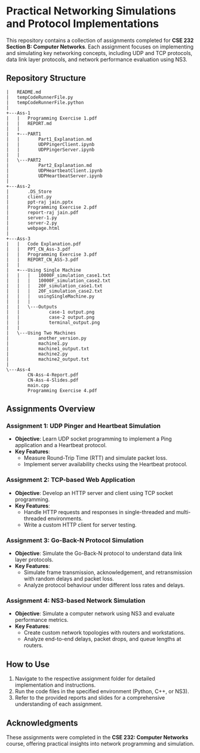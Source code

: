 # Practical Networking Simulations and Protocol Implementations

This repository contains a collection of assignments completed for **CSE 232 Section B: Computer Networks**. Each assignment focuses on implementing and simulating key networking concepts, including UDP and TCP protocols, data link layer protocols, and network performance evaluation using NS3.  

## Repository Structure  

```
|   README.md
|   tempCodeRunnerFile.py
|   tempCodeRunnerFile.python
|
+---Ass-1
|   |   Programming Exercise 1.pdf
|   |   REPORT.md
|   |
|   +---PART1
|   |       Part1_Explanation.md
|   |       UDPPingerClient.ipynb
|   |       UDPPingerServer.ipynb
|   |
|   \---PART2
|           Part2_Explanation.md
|           UDPHeartbeatClient.ipynb
|           UDPHeartbeatServer.ipynb
|
+---Ass-2
|       .DS_Store
|       client.py
|       ppt-raj jain.pptx
|       Programming Exercise 2.pdf
|       report-raj jain.pdf
|       server-1.py
|       server-2.py
|       webpage.html
|
+---Ass-3
|   |   Code Explanation.pdf
|   |   PPT_CN_Ass-3.pdf
|   |   Programming Exercise 3.pdf
|   |   REPORT_CN_ASS-3.pdf
|   |   
|   +---Using Single Machine
|   |   |   10000F_simulation_case1.txt
|   |   |   10000F_simulation_case2.txt
|   |   |   20F_simulation_case1.txt
|   |   |   20F_simulation_case2.txt
|   |   |   usingSingleMachine.py
|   |   |
|   |   \---Outputs
|   |           case-1 output.png
|   |           case-2 output.png
|   |           terminal_output.png
|   |
|   \---Using Two Machines
|           another_version.py
|           machine1.py
|           machine1_output.txt
|           machine2.py
|           machine2_output.txt
|
\---Ass-4
        CN-Ass-4-Report.pdf
        CN-Ass-4-Slides.pdf
        main.cpp
        Programming Exercise 4.pdf
```  

## Assignments Overview  

### **Assignment 1: UDP Pinger and Heartbeat Simulation**  
- **Objective**: Learn UDP socket programming to implement a Ping application and a Heartbeat protocol.  
- **Key Features**:  
  - Measure Round-Trip Time (RTT) and simulate packet loss.  
  - Implement server availability checks using the Heartbeat protocol.  

### **Assignment 2: TCP-based Web Application**  
- **Objective**: Develop an HTTP server and client using TCP socket programming.  
- **Key Features**:  
  - Handle HTTP requests and responses in single-threaded and multi-threaded environments.  
  - Write a custom HTTP client for server testing.  

### **Assignment 3: Go-Back-N Protocol Simulation**  
- **Objective**: Simulate the Go-Back-N protocol to understand data link layer protocols.  
- **Key Features**:  
  - Simulate frame transmission, acknowledgement, and retransmission with random delays and packet loss.  
  - Analyze protocol behaviour under different loss rates and delays.  

### **Assignment 4: NS3-based Network Simulation**  
- **Objective**: Simulate a computer network using NS3 and evaluate performance metrics.  
- **Key Features**:  
  - Create custom network topologies with routers and workstations.  
  - Analyze end-to-end delays, packet drops, and queue lengths at routers.  

## How to Use  

1. Navigate to the respective assignment folder for detailed implementation and instructions.  
2. Run the code files in the specified environment (Python, C++, or NS3).  
3. Refer to the provided reports and slides for a comprehensive understanding of each assignment.  

## Acknowledgments  

These assignments were completed in the **CSE 232: Computer Networks** course, offering practical insights into network programming and simulation.  
